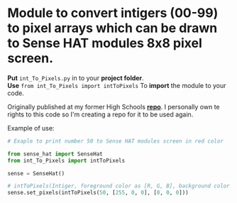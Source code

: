 # Module to convert intigers (00-99) to pixel arrays which can be drawn to Sense HAT modules 8x8 pixel screen. 
**Put** `int_To_Pixels.py` in to your **project folder**.  
**Use** `from int_To_Pixels import intToPixels` To **import** the module to your code.  


Originally published at my former High Schools **[repo](https://github.com/Pohjois-Tapiolan-lukio/raspberry_pi-projects/tree/master/examples/sensehat/int_To_Pixels)**. I personally own te rights to this code so I'm creating a repo for it to be used again.  


Example of use:
```Python
# Exaple to print number 50 to Sense HAT modules screen in red color 

from sense_hat import SenseHat
from int_To_Pixels import intToPixels

sense = SenseHat()

# intToPixels(Intiger, foreground color as [R, G, B], background color as [R, G, B])
sense.set_pixels(intToPixels(50, [255, 0, 0], [0, 0, 0]))
```
